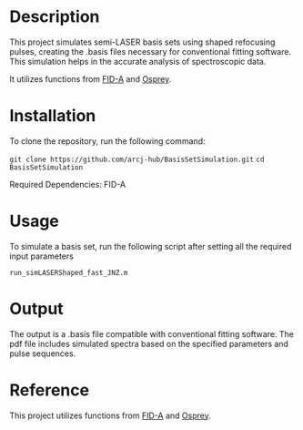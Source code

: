 # Description
This project simulates semi-LASER basis sets using shaped refocusing pulses, creating the .basis files necessary for conventional fitting software. This simulation helps in the accurate analysis of spectroscopic data.

It utilizes functions from [FID-A](https://www.opensourceimaging.org/project/fid-a-advanced-processing-and-simulation-of-mr-spectroscopy/) and [Osprey](https://schorschinho.github.io/osprey/).

# Installation
To clone the repository, run the following command:

`git clone https://github.com/arcj-hub/BasisSetSimulation.git`
`cd BasisSetSimulation`

Required Dependencies: FID-A

# Usage
To simulate a basis set, run the following script after setting all the required input parameters

`run_simLASERShaped_fast_JNZ.m`

# Output

The output is a .basis file compatible with conventional fitting software. The pdf file includes simulated spectra based on the specified parameters and pulse sequences.


# Reference

This project utilizes functions from [FID-A](https://www.opensourceimaging.org/project/fid-a-advanced-processing-and-simulation-of-mr-spectroscopy/) and [Osprey](https://schorschinho.github.io/osprey/).

